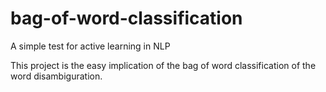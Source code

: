 # bag-of-word-classification
A simple test for active learning in NLP


This project is the easy implication of the bag of word classification of the word disambiguration.

